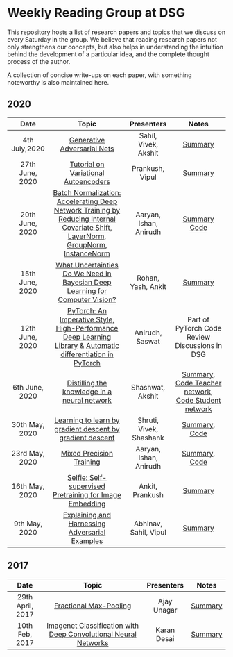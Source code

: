 # Weekly Reading Group at DSG

This repository hosts a list of research papers and topics that we discuss on every Saturday in the group. We believe that reading research papers not only strengthens our concepts, but also helps in understanding the intuition behind the 
development of a particular idea, and the complete thought process of the author.

A collection of concise write-ups on each paper, with something noteworthy is also maintained here.


## 2020

|       Date       | Topic | Presenters | Notes |
|:----------------:|:----------------------------------------:|:----------:|:------:|
| 4th July,2020 | [Generative Adversarial Nets](https://arxiv.org/pdf/1406.2661.pdf) | Sahil, Vivek, Akshit | [Summary](July20/Discussion1/Summary_GAN.pdf)  
| 27th June, 2020 | [Tutorial on Variational Autoencoders](https://arxiv.org/pdf/1606.05908.pdf) | Prankush, Vipul | [Summary](Jun20/Discussion5/Summary.pdf)
| 20th June, 2020 | [Batch Normalization: Accelerating Deep Network Training by Reducing Internal Covariate Shift](https://arxiv.org/pdf/1502.03167.pdf), [LayerNorm](https://arxiv.org/abs/1607.06450), [GroupNorm](https://arxiv.org/pdf/1803.08494.pdf), [InstanceNorm](https://arxiv.org/abs/1607.08022) | Aaryan, Ishan, Anirudh | [Summary](Jun20/Discussion4/Summary.md) [Code](Jun20/Discussion4/BatchNorm.ipynb)
| 15th June, 2020 | [What Uncertainties Do We Need in Bayesian Deep Learning for Computer Vision?](https://arxiv.org/pdf/1703.04977.pdf) | Rohan, Yash, Ankit | [Summary](Jun20/Discussion3/Summary.pdf)
| 12th June, 2020 | [PyTorch: An Imperative Style, High-Performance Deep Learning Library](https://papers.nips.cc/paper/9015-pytorch-an-imperative-style-high-performance-deep-learning-library.pdf) & [Automatic differentiation in PyTorch](https://openreview.net/pdf?id=BJJsrmfCZ) | Anirudh, Saswat | Part of PyTorch Code Review Discussions in DSG
| 6th June, 2020 | [Distilling the knowledge in a neural network](https://arxiv.org/pdf/1503.02531.pdf) | Shashwat, Akshit | [Summary](Jun20/Discussion1/summary.pdf), [Code Teacher network](Jun20/Discussion1/distill_basic_teacher.ipynb), [Code Student network](Jun20/Discussion1/distill_basic_student.ipynb)
| 30th May, 2020 |	[Learning to learn by gradient descent by gradient descent](https://arxiv.org/abs/1606.04474)  | Shruti, Vivek, Shashank| [Summary](May20/Discussion4/Learning%20to%20learn%20by%20gradient%20descent%20by%20gradient%20descent.pdf),  [Code](May20/Discussion4/Grad%5E2.ipynb)
| 23rd May, 2020 |	[Mixed Precision Training](https://arxiv.org/abs/1710.03740)  | Aaryan, Ishan, Anirudh| [Summary](May20/Discussion3/Mixed%20Precision%20Training.pdf), [Code](May20/Discussion3/MixedPrecisionTraining.ipynb)
| 16th May, 2020 |	[Selfie: Self-supervised Pretraining for Image Embedding](https://arxiv.org/abs/1906.02940)  | Ankit, Prankush| [Summary](May20/Discussion2/Summary.pdf)
| 9th May, 2020 |	[Explaining and Harnessing Adversarial Examples](https://arxiv.org/abs/1412.6572)  | Abhinav, Sahil, Vipul| [Summary](May20/Discussion1/Summary.pdf)
## 2017

|       Date       | Topic | Presenters | Notes |
|:----------------:|:----------------------------------------:|:----------:|:------:|
| 29th April, 2017 |	[Fractional Max-Pooling](https://arxiv.org/abs/1412.6572)  | Ajay Unagar | [Summary](Apr17/fractional-max-Pooling-paper-Summary.md)
| 10th Feb, 2017 |	[Imagenet Classification with Deep Convolutional Neural Networks](http://www.cs.cmu.edu/~epxing/Class/10715-14f/reading/imagenet.pdf)  | Karan Desai| [Summary](Feb17/imagenet-classification-with-deep-convolutional-neural-networks.md)
